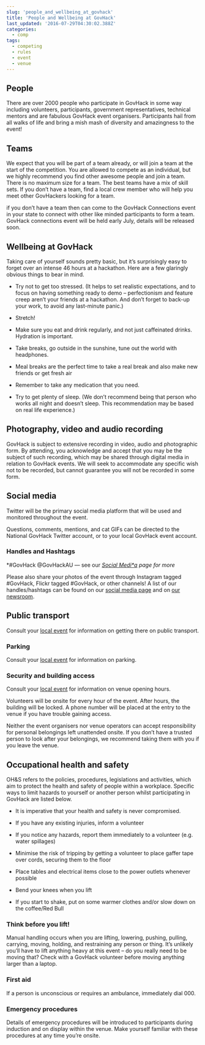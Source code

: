 ```yaml
---
slug: 'people_and_wellbeing_at_govhack'
title: 'People and Wellbeing at GovHack'
last_updated: '2016-07-29T04:30:02.388Z'
categories:
  - comp
tags:
  - competing
  - rules
  - event
  - venue
---
```


## **People**

There are over 2000 people who  participate in GovHack in some way including volunteers, participants, government representatives, technical mentors and are fabulous GovHack event organisers.  Participants hail  from all walks of life and bring a mish mash of diversity and amazingness to the event! 

## **Teams**

We expect that you will be part of a team already, or will join a team at the start of the competition. You are allowed to compete as an individual, but we highly recommend you find other awesome people and join a team. There is no maximum size for a team. The best teams have a mix of skill sets. If you don’t have a team, find a local crew member who will help you meet other GovHackers looking for a team.

if you don’t have a team then can come to the GovHack Connections event in your state to connect with other like minded participants to form a team. GovHack connections event will be held early July, details will be released soon.

## **Wellbeing at GovHack**

Taking care of yourself sounds pretty basic, but it’s surprisingly easy to forget over an intense 46 hours at a hackathon. Here are a few glaringly obvious things to bear in mind.

* Try not to get too stressed. (It helps to set realistic expectations, and to focus on having something ready to demo – perfectionism and feature creep aren’t your friends at a hackathon. And don’t forget to back-up your work, to avoid any last-minute panic.)

* Stretch!

* Make sure you eat and drink regularly, and not just caffeinated drinks. Hydration is important.

* Take breaks, go outside in the sunshine, tune out the world with headphones.

* Meal breaks are the perfect time to take a real break and also make new friends or get fresh air

* Remember to take any medication that you need.

* Try to get plenty of sleep. (We don’t recommend being that person who works all night and doesn’t sleep. This recommendation may be based on real life experience.)

## **Photography, video and audio recording**

GovHack is subject to extensive recording in video, audio and photographic form. By attending, you acknowledge and accept that you may be the subject of such recording, which may be shared through digital media in relation to GovHack events. We will seek to accommodate any specific wish not to be recorded, but cannot guarantee you will not be recorded in some form.

## **Social media**

Twitter will be the primary social media platform that will be used and monitored throughout the event.

Questions, comments, mentions, and cat GIFs can be directed to the National GovHack Twitter account, or to your local GovHack event account.

### **Handles and Hashtags**

*#GovHack @GovHackAU  — see our **[Social Medi*a](http://socia/)* page for more*

Please also share your photos of the event through Instagram tagged #GovHack, Flickr tagged #GovHack, or other channels! A list of our handles/hashtags can be found on our [social media page](https://www.govhack.org/get-involved/social-media/) and on [our newsroom](http://blog.govhack.org/).

## **Public transport**

Consult your [local event](http://www.govhack.org/locations/) for information on getting there on public transport.

### **Parking**

Consult your [local event](http://www.govhack.org/locations/) for information on parking.

### **Security and building access**

Consult your [local event](http://www.govhack.org/locations/) for information on venue opening hours.

Volunteers will be onsite for every hour of the event. After hours, the building will be locked. A phone number will be placed at the entry to the venue if you have trouble gaining access.

Neither the event organisers nor venue operators can accept responsibility for personal belongings left unattended onsite. If you don’t have a trusted person to look after your belongings, we recommend taking them with you if you leave the venue.

## **Occupational health and safety**

OH&S refers to the policies, procedures, legislations and activities, which aim to protect the health and safety of people within a workplace. Specific ways to limit hazards to yourself or another person whilst participating in GovHack are listed below.

* It is imperative that your health and safety is never compromised.

* If you have any existing injuries, inform a volunteer

* If you notice any hazards, report them immediately to a volunteer (e.g. water spillages)

* Minimise the risk of tripping by getting a volunteer to place gaffer tape over cords, securing them to the floor

* Place tables and electrical items close to the power outlets whenever possible

* Bend your knees when you lift

* If you start to shake, put on some warmer clothes and/or slow down on the coffee/Red Bull

### **Think before you lift!**

Manual handling occurs when you are lifting, lowering, pushing, pulling, carrying, moving, holding, and restraining any person or thing. It’s unlikely you’ll have to lift anything heavy at this event – do you really need to be moving that? Check with a GovHack volunteer before moving anything larger than a laptop.

### **First aid**

If a person is unconscious or requires an ambulance, immediately dial 000.

### **Emergency procedures**

Details of emergency procedures will be introduced to participants during induction and on display within the venue. Make yourself familiar with these procedures at any time you’re onsite.


